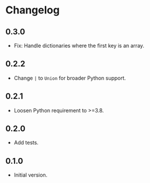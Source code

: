 # Changelog

## 0.3.0

- Fix: Handle dictionaries where the first key is an array.

## 0.2.2

- Change `|` to `Union` for broader Python support.

## 0.2.1

- Loosen Python requirement to >=3.8.

## 0.2.0

- Add tests.

## 0.1.0

- Initial version.
